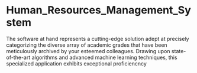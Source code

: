 # Human_Resources_Management_System
The software at hand represents a cutting-edge solution adept at precisely categorizing the diverse array of academic grades that have been meticulously archived by your esteemed colleagues. Drawing upon state-of-the-art algorithms and advanced machine learning techniques, this specialized application exhibits exceptional proficiencncy
